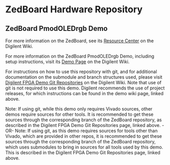 # ZedBoard Hardware Repository

## ZedBoard PmodOLEDrgb Demo

For more information on the ZedBoard, see its [Resource Center](https://reference.digilentinc.com/reference/programmable-logic/ZedBoard/start) on the Digilent Wiki.

For more information on the ZedBoard PmodOLEDrgb Demo, including setup instructions, visit its [Demo Page]() on the Digilent Wiki.

For instructions on how to use this repository with git, and for additional documentation on the submodule and branch structures used, please visit [Digilent FPGA Demo Git Repositories](https://reference.digilentinc.com/reference/programmable-logic/documents/git) on the Digilent Wiki. Note that use of git is not required to use this demo. Digilent recommends the use of project releases, for which instructions can be found in the demo wiki page, linked above.

Note: If using git, while this demo only requires Vivado sources, other demos require sources for other tools. It is recommended to get these sources through the corresponding branch of the ZedBoard repository, as described in the Digilent FPGA Demo Git Repositories page, linked above.
-OR-
Note: If using git, as this demo requires sources for tools other than Vivado, which are provided in other repos, it is recommended to get these sources through the corresponding branch of the ZedBoard repository, which uses submodules to bring in sources for all tools used by this demo. This is described in the Digilent FPGA Demo Git Repositories page, linked above.